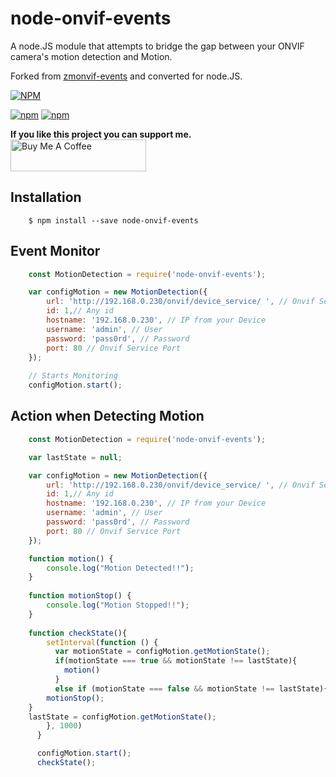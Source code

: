 # node-onvif-events

A node.JS module that attempts to bridge the gap between your ONVIF camera's motion detection and Motion.

Forked from [zmonvif-events](https://github.com/nickw444/zmonvif-events) and converted for node.JS.

[![NPM](https://nodei.co/npm/node-onvif-events.png?downloads=true&downloadRank=true&stars=true)](https://nodei.co/npm/node-onvif-events/)

[![npm](https://img.shields.io/npm/dm/node-onvif-events.svg)](https://www.npmjs.com/package/node-onvif-events)
[![npm](https://img.shields.io/npm/v/node-onvif-events.svg)](https://www.npmjs.com/package/node-onvif-events)

**If you like this project you can support me.**  
<a href="https://www.buymeacoffee.com/rog3r" target="_blank"><img src="https://cdn.buymeacoffee.com/buttons/default-white.png" alt="Buy Me A Coffee" style="height: 51px !important;width: 217px !important;" ></a>

## Installation

```shell
    $ npm install --save node-onvif-events
```

## Event Monitor

```js
    const MotionDetection = require('node-onvif-events');

    var configMotion = new MotionDetection({
        url: 'http://192.168.0.230/onvif/device_service/ ', // Onvif Service URL
        id: 1,// Any id
        hostname: '192.168.0.230', // IP from your Device
        username: 'admin', // User
        password: 'pass0rd', // Password
        port: 80 // Onvif Service Port
    });
    
    // Starts Monitoring
    configMotion.start();
```

## Action when Detecting Motion 

```js
    const MotionDetection = require('node-onvif-events');

    var lastState = null;

    var configMotion = new MotionDetection({
        url: 'http://192.168.0.230/onvif/device_service/ ', // Onvif Service URL
        id: 1,// Any id
        hostname: '192.168.0.230', // IP from your Device
        username: 'admin', // User
        password: 'pass0rd', // Password
        port: 80 // Onvif Service Port
    });

    function motion() {
        console.log("Motion Detected!!");
    }
    
    function motionStop() {
        console.log("Motion Stopped!!");
    }
    
    function checkState(){
        setInterval(function () {
          var motionState = configMotion.getMotionState();
          if(motionState === true && motionState !== lastState){
            motion()
          }
          else if (motionState === false && motionState !== lastState){
	    motionStop();
	}
	lastState = configMotion.getMotionState();
        }, 1000)
      }

      configMotion.start();
      checkState();
```
